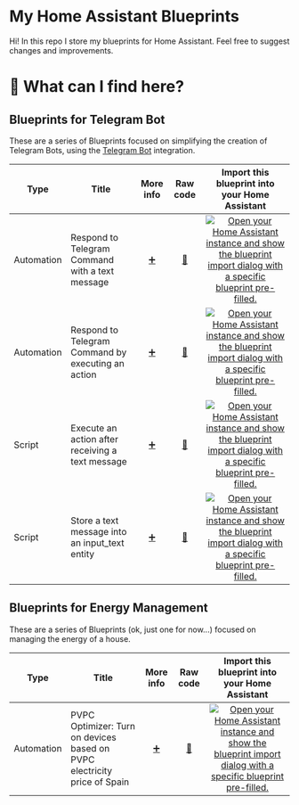 # My Home Assistant Blueprints

Hi! In this repo I store my blueprints for Home Assistant. Feel free to suggest changes and improvements.

# 🔎 What can I find here?

## Blueprints for Telegram Bot

These are a series of Blueprints focused on simplifying the creation of Telegram Bots, using the [Telegram Bot](https://www.home-assistant.io/integrations/telegram_bot) integration.

Type | Title | More info | Raw code | Import this blueprint into your Home Assistant
------|-------|:----------------------------------------:|:--------:|:----------------------------------------------:
Automation | Respond to Telegram Command with a text message | [:heavy_plus_sign:](https://community.home-assistant.io/t/306615) | [📃](https://raw.githubusercontent.com/marc-romu/home-assistant_blueprints/main/blueprints/automation/marc-romu_telegram-bot/telegram-bot--command__text-message.yaml) | [![Open your Home Assistant instance and show the blueprint import dialog with a specific blueprint pre-filled.](https://my.home-assistant.io/badges/blueprint_import.svg)](https://my.home-assistant.io/redirect/blueprint_import/?blueprint_url=https%3A%2F%2Fraw.githubusercontent.com%2Fmarc-romu%2Fhome-assistant_blueprints%2Fmain%2Fblueprints%2Fautomation%2Fmarc-romu_telegram-bot%2Ftelegram-bot--command__text-message.yaml)
Automation | Respond to Telegram Command by executing an action | [:heavy_plus_sign:](https://community.home-assistant.io/t/306626) | [📃](https://raw.githubusercontent.com/marc-romu/home-assistant_blueprints/main/blueprints/automation/marc-romu_telegram-bot/telegram-bot--command__action.yaml) | [![Open your Home Assistant instance and show the blueprint import dialog with a specific blueprint pre-filled.](https://my.home-assistant.io/badges/blueprint_import.svg)](https://my.home-assistant.io/redirect/blueprint_import/?blueprint_url=https%3A%2F%2Fraw.githubusercontent.com%2Fmarc-romu%2Fhome-assistant_blueprints%2Fmain%2Fblueprints%2Fautomation%2Fmarc-romu_telegram-bot%2Ftelegram-bot--command__action.yaml)
Script | Execute an action after receiving a text message | [:heavy_plus_sign:](https://community.home-assistant.io/t/386208) | [📃](https://raw.githubusercontent.com/marc-romu/home-assistant_blueprints/main/blueprints/script/marc-romu_telegram-bot/telegram-bot--text-message__action.yaml) | [![Open your Home Assistant instance and show the blueprint import dialog with a specific blueprint pre-filled.](https://my.home-assistant.io/badges/blueprint_import.svg)](https://my.home-assistant.io/redirect/blueprint_import/?blueprint_url=https%3A%2F%2Fraw.githubusercontent.com%2Fmarc-romu%2Fhome-assistant_blueprints%2Fmain%2Fblueprints%2Fscript%2Fmarc-romu_telegram-bot%2Ftelegram-bot--text-message__action.yaml)
Script | Store a text message into an input_text entity | [:heavy_plus_sign:](https://community.home-assistant.io/t/386213) | [📃](https://raw.githubusercontent.com/marc-romu/home-assistant_blueprints/main/blueprints/script/marc-romu_telegram-bot/telegram-bot--text-message__input-text.yaml) | [![Open your Home Assistant instance and show the blueprint import dialog with a specific blueprint pre-filled.](https://my.home-assistant.io/badges/blueprint_import.svg)](https://my.home-assistant.io/redirect/blueprint_import/?blueprint_url=https%3A%2F%2Fraw.githubusercontent.com%2Fmarc-romu%2Fhome-assistant_blueprints%2Fmain%2Fblueprints%2Fscript%2Fmarc-romu_telegram-bot%2Ftelegram-bot--text-message__input-text.yaml)

## Blueprints for Energy Management

These are a series of Blueprints (ok, just one for now...) focused on managing the energy of a house.

Type | Title | More info | Raw code | Import this blueprint into your Home Assistant
------|-------|:----------------------------------------:|:--------:|:----------------------------------------------:
Automation | PVPC Optimizer: Turn on devices based on PVPC electricity price of Spain | [:heavy_plus_sign:](missing_link) | [📃](missing_link) | [![Open your Home Assistant instance and show the blueprint import dialog with a specific blueprint pre-filled.](https://my.home-assistant.io/badges/blueprint_import.svg)](missing_link)
